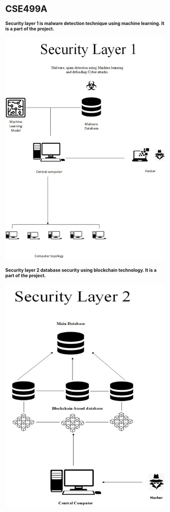 # CSE499A

#### Security layer 1 is malware detection technique using machine learning. It is a part of the project. 
<img src="image/CSE499_Layer_1.jpg" alt="Alt text" title="Layer_1" width="700" height="700">

#### Security layer 2 database security using blockchain technology. It is a part of the project.
<img src="image/CSE499_Layer_2.jpg" alt="Alt text" title="Layer_2" width="700" height="700">